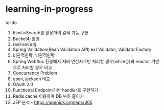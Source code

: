 # learning-in-progress

to-do
1. ElasticSearch를 활용하여 검색 기능 구현
2. Bucket4j 활용
3. resilience4j
4. Spring Validation(Bean Validation API) ex) Validator, ValidatorFactory
5. 비관적인락, 낙관적인락
6. Spring Webflux 환경에서 자바 연산자로만 처리할 경우(while{})과 reactor 기반으로 처리할 경우 비교
7. Concurrency Problem
8. gson, jackson 비교
9. OAuth 2.0
10. Functional Endpoint기반 handler로 구현하기
11. Redis cache 이용하여 DB 부하 줄이기
12. JEP 분석 - https://openjdk.org/jeps/305
    

   
